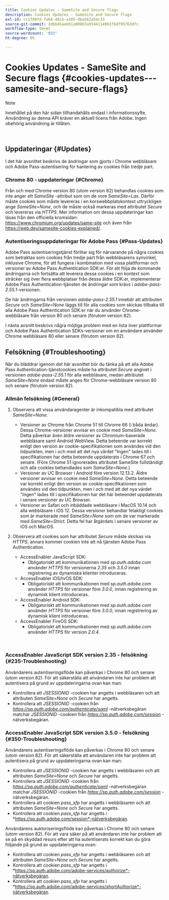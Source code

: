 ```yaml
---
title: Cookies Updates - SameSite and Secure flags
description: Cookies Updates - SameSite and Secure flags
exl-id: cc1f60fd-fa64-48cb-a185-dba562a54c33
source-git-commit: 2dbb45aebb1a00863a9344114963f6df95763dfc
workflow-type: tm+mt
source-wordcount: '933'
ht-degree: 0%

---
```


# Cookies Updates - SameSite and Secure flags {#cookies-updates---samesite-and-secure-flags}

>[!NOTE]
>
>Innehållet på den här sidan tillhandahålls endast i informationssyfte. Användning av denna API kräver en aktuell licens från Adobe. Ingen obehörig användning är tillåten.

</br>


## Uppdateringar {#Updates}

I det här avsnittet beskrivs de ändringar som gjorts i Chrome webbläsare och Adobe Pass-autentisering för hantering av cookies från tredje part.



### Chrome 80 - uppdateringar {#Chrome}

Från och med Chrome version 80 (utom version 82) behandlas cookies som inte anger ett *SameSite* -attribut som om de vore *SameSite=Lax*. Därför måste cookies som måste levereras i en korswebbplatskontext uttryckligen ange *SameSite=None*, och de måste också markeras med attributet *Secure* och levereras via *HTTPS*. Mer information om dessa uppdateringar kan läsas från den officiella kromsidan: <https://www.chromium.org/updates/same-site> och även från <https://web.dev/samesite-cookies-explained/>.


### Autentiseringsuppdateringar för Adobe Pass {#Pass-Updates}

Adobe Pass autentiseringstjänst förlitar sig för närvarande på några cookies som betraktas som cookies från tredje part från webbläsarens synvinkel, inklusive Chrome, för att fungera i kombination med vissa plattformar och versioner av Adobe Pass Authentication SDK:er. För att följa de kommande ändringarna och fortsätta att leverera dessa cookies i en kontext som sträcker sig över flera webbplatser från dessa äldre SDK:er, implementerar Adobe Pass Authentication-tjänsten de ändringar som krävs i *adobe-pass-2.55.1*-versionen.

De här ändringarna från versionen *adobe-pass-2.55.1* innebär att attributen *Secure* och *SameSite=None* läggs till för alla cookies som skickas tillbaka till alla Adobe Pass Authentication SDK:er när du använder Chrome-webbläsare från version 80 och senare (förutom version 82).

I nästa avsnitt beskrivs några möjliga problem med en lista över plattformar och Adobe Pass Authentication SDKs-versioner om en användare använder Chrome webbläsare 80 eller senare (förutom version 82).

## Felsökning {#Troubleshooting}

När du bläddrar igenom det här avsnittet bör du tänka på att alla Adobe Pass Authentication-tjänstcookies måste ha attributet *Secure* angivet i versionen *adobe-pass-2.55.1* för alla webbläsare, medan attributet *SameSite=None* endast måste anges för Chrome-webbläsare version 80 och senare (förutom version 82).


### Allmän felsökning {#General}

1. Observera att vissa användaragenter är inkompatibla med attributet *SameSite=None*.

   - Versioner av Chrome från Chrome 51 till Chrome 66 (i båda ändar). Dessa Chrome-versioner avvisar en cookie med *SameSite=None*. Detta påverkar även äldre versioner av Chromium-baserade webbläsare samt Android WebView. Detta beteende var korrekt enligt den version av cookie-specifikationen som användes vid den tidpunkten, men i och med att det nya värdet &quot;Ingen&quot; lades till i specifikationen har detta beteende uppdaterats i Chrome 67 och senare. (Före Chrome 51 ignorerades attributet SameSite fullständigt och alla cookies behandlades som *SameSite=None*.)
   - Versioner av UC Browser i Android före version 12.13.2. Äldre versioner avvisar en cookie med *SameSite=None*. Detta beteende var korrekt enligt den version av cookie-specifikationen som användes vid den tidpunkten, men i och med att det nya värdet &quot;Ingen&quot; lades till i specifikationen har det här beteendet uppdaterats i senare versioner av UC Browser.
   - Versioner av Safari och inbäddade webbläsare i MacOS 10.14 och alla webbläsare i iOS 12. Dessa versioner behandlar felaktigt cookies som är markerade med *SameSite=None* som om de var markerade med *SameSite=Strict*. Detta fel har åtgärdats i senare versioner av iOS och MacOS.


1. Observera att cookies som har attributet *Secure* måste skickas via *HTTPS*, annars kommer cookien inte att nå tjänsten Adobe Pass Authentication.

   - AccessEnabler JavaScript SDK:
      - Obligatoriskt att kommunikationen med *sp.auth.adobe.com* använder *HTTPS* för versionerna *2.35* och *3.5.0* innan registrering av dynamiska klienter introduceras.
   - AccessEnabler iOS/tvOS SDK:
      - Obligatoriskt att kommunikationen med *sp.auth.adobe.com* använder *HTTPS* för versioner före *3.0.0*, innan registrering av dynamisk klient introduceras.
   - AccessEnabler Android SDK:
      - Obligatoriskt att kommunikationen med *sp.auth.adobe.com* använder *HTTPS* för versioner före *3.0.0*, innan registrering av dynamisk klient introduceras.
   - AccessEnabler FireOS SDK:
      - Obligatoriskt att kommunikationen med *sp.auth.adobe.com* använder *HTTPS* för version *2.0.4*.

</br>

### AccessEnabler JavaScript SDK version 2.35 - felsökning {#235-Troubleshooting}

Användarens autentiseringsflöde kan påverkas i Chrome 80 och senare (utom version 82). För att säkerställa att användaren inte har problem att autentisera på grund av uppdateringarna ovan kan man:

- Kontrollera att *JSESSIONID* -cookien har angetts i webbläsaren och att attributen *SameSite=None* och *Secure* har angetts.
- Kontrollera att *JSESSIONID* -cookien från *https://sp.auth.adobe.com/authenticate/saml* -nätverksbegäran matchar *JSESSIONID* -cookien från *https://sp.auth.adobe.com/session* -nätverksbegäran.


### AccessEnabler JavaScript SDK version 3.5.0 - felsökning {#350-Troubleshooting}

Användarens autentiseringsflöde kan påverkas i Chrome 80 och senare (utom version 82). För att säkerställa att användaren inte har problem att autentisera på grund av uppdateringarna ovan kan man:

- Kontrollera att *JSESSIONID* -cookien har angetts i webbläsaren och att attributen *SameSite=None* och *Secure* har angetts.
- Kontrollera att *JSESSIONID* -cookien från *https://sp.auth.adobe.com/authenticate/saml* -nätverksbegäran matchar *JSESSIONID* -cookien från *https://sp.auth.adobe.com/session* -nätverksbegäran.
- Kontrollera att cookien *pass\_sfp* har angetts i webbläsaren och att attributen *SameSite=None* och *Secure* har angetts.
- Kontrollera att cookien *pass\_sfp* har angetts i *https://sp.auth.adobe.com/session*-nätverksbegäran.


Användarens auktoriseringsflöde kan påverkas i Chrome 80 och senare (utom version 82). För att vara säker på att användaren inte har problem att se på en skyddad resurs efter att ha autentiserats korrekt kan du göra följande på grund av uppdateringarna ovan:

- Kontrollera att cookien *pass\_sfp* har angetts i webbläsaren och att attributen *SameSite=None* och *Secure* har angetts.
- Kontrollera att cookien *pass\_sfp* har angetts i *https://sp.auth.adobe.com/adobe-services/authorize*-nätverksbegäran.
- Kontrollera att cookien *pass\_sfp* har angetts i *https://sp.auth.adobe.com/adobe-services/shortAuthorize*-nätverksbegäran.
